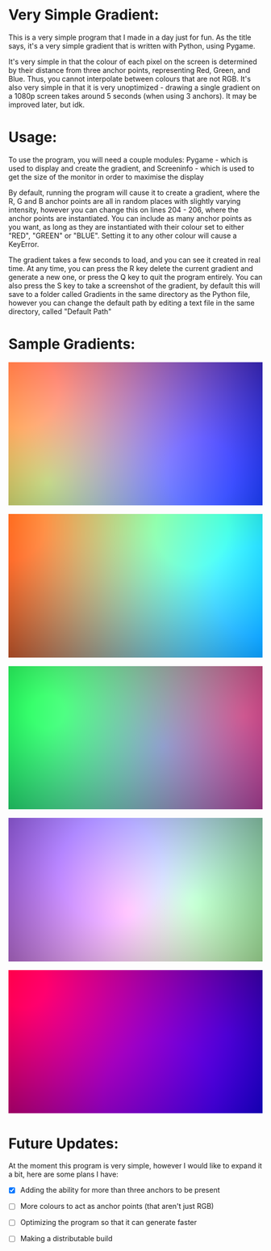 # Very Simple Gradient:

This is a very simple program that I made in a day just for fun. As the title says, it's a very simple gradient that is written with Python, using Pygame.

It's very simple in that the colour of each pixel on the screen is determined by their distance from three anchor points, representing Red, Green, and Blue. Thus, you cannot interpolate between colours that are not RGB. It's also very simple in that it is very unoptimized - drawing a single gradient on a 1080p screen takes around 5 seconds (when using 3 anchors). It may be improved later, but idk.

# Usage:

To use the program, you will need a couple modules: Pygame - which is used to display and create the gradient, and Screeninfo - which is used to get the size of the monitor in order to maximise the display

By default, running the program will cause it to create a gradient, where the R, G and B anchor points are all in random places with slightly varying intensity, however you can change this on lines 204 - 206, where the anchor points are instantiated. You can include as many anchor points as you want, as long as they are instantiated with their colour set to either "RED", "GREEN" or "BLUE". Setting it to any other colour will cause a KeyError.

The gradient takes a few seconds to load, and you can see it created in real time. At any time, you can press the R key delete the current gradient and generate a new one, or press the Q key to quit the program entirely. You can also press the S key to take a screenshot of the gradient, by default this will save to a folder called Gradients in the same directory as the Python file, however you can change the default path by editing a text file in the same directory, called "Default Path"

# Sample Gradients:

![](Sample/0.png?raw=true)

![](Sample/1.png?raw=true)

![](Sample/2.png?raw=true)

![](Sample/3.png?raw=true)

![](Sample/4.png?raw=true)

# Future Updates:

At the moment this program is very simple, however I would like to expand it a bit, here are some plans I have:

- [x] Adding the ability for more than three anchors to be present

- [ ] More colours to act as anchor points (that aren't just RGB)

- [ ] Optimizing the program so that it can generate faster

- [ ] Making a distributable build
